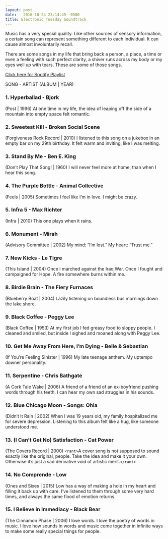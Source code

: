 ```yaml
---
layout: post
date:   2016-10-24 23:14:45 -0500
title: Electronic Tuesday Soundtrack
---
```


Music has a very special quality. Like other sources of sensory information, a certain song can represent something different to each individual.  It can cause almost involuntarily recall.

There are some songs in my life that bring back a person, a place, a time or even a feeling with such perfect clarity, a shiver runs across my body or my eyes well up with tears.  These are some of those songs.

[Click here for Spotify Playlist](https://open.spotify.com/user/kaminalu/playlist/1GWAHU8wc5uryqTr2pgZRW)

SONG - ARTIST 
(ALBUM | YEAR)

### 1. Hyperballad - Bjork 
(Post | 1996)
At one time in my life, the idea of leaping off the side of a mountain into empty space felt romantic.

### 2. Sweetest Kill - Broken Social Scene 
(Forgiveness Rock Record | 2010)
I listened to this song on a jukebox in an empty bar on my 29th birthday.  It felt warm and inviting, like I was melting.

### 3. Stand By Me - Ben E. King
(Don’t Play That Song! | 1960)
I will never feel more at home, than when I hear this song.

### 4. The Purple Bottle - Animal Collective
(Feels | 2005)
Sometimes I feel like I’m in love.  I might be crazy.

### 5. Infra 5 - Max Richter
(Infra | 2010)
This one plays when it rains.

### 6. Monument - Mirah
(Advisory Committee | 2002)
My mind: “I’m lost.”
My heart: “Trust me.”

### 7. New Kicks - Le Tigre
(This Island | 2004)
Once I marched against the Iraq War.  Once I fought and campaigned for Hope.  A fire somewhere burns within me.

### 8. Birdie Brain - The Fiery Furnaces
(Blueberry Boat | 2004)
Lazily listening on boundless bus mornings down the lake shore.

### 9. Black Coffee - Peggy Lee
(Black Coffee | 1953)
At my first job I fed greasy food to sloppy people. I cleaned and smiled, but inside I sighed and moaned along with Peggy Lee.

### 10. Get Me Away From Here, I’m Dying - Belle & Sebastian
(If You’re Feeling Sinister | 1996)
My late teenage anthem.  My uptempo downer personality.

### 11. Serpentine - Chris Bathgate
(A Cork Tale Wake | 2006)
A friend of a friend of an ex-boyfriend pushing words through his teeth. I can hear my own sad struggles in his sounds.

### 12. Blue Chicago Moon - Songs: Ohia
(Didn’t It Rain | 2002)
When I was 19 years old, my family hospitalized me for severe depression. Listening to this album felt like a hug, like someone understood me.

### 13. (I Can’t Get No) Satisfaction - Cat Power
(The Covers Record | 2000)
`<rant>`A cover song is not supposed to sound exactly like the original, people. Take the idea and make it your own. Otherwise it’s just a sad derivative void of artistic merit.`</rant>`

### 14. No Comprende - Low
(Ones and Sixes | 2015)
Low has a way of making a hole in my heart and filling it back up with care.  I’ve listened to them through some very hard times, and always the same flood of emotion returns.

### 15. I Believe in Immediacy - Black Bear
(The Cinnamon Phase | 2006)
I love words.  I love the poetry of words in music.  I love how sounds in words and music come together in infinite ways to make some really special things for people.
